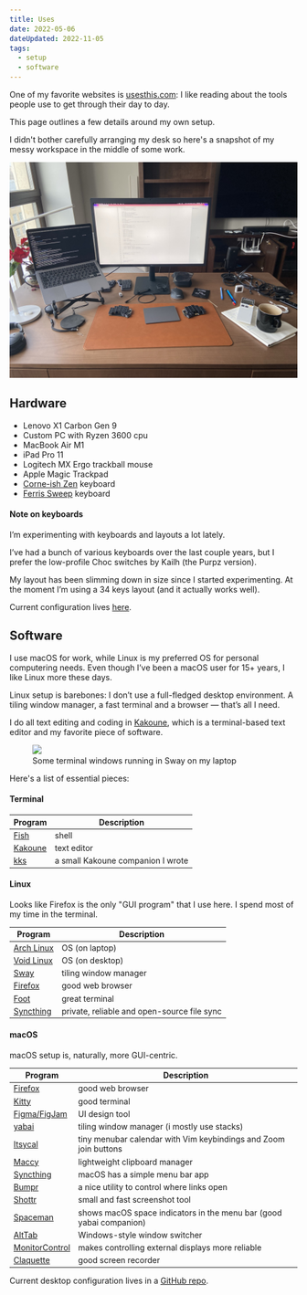 ```yaml
---
title: Uses
date: 2022-05-06
dateUpdated: 2022-11-05
tags:
  - setup
  - software
---
```


One of my favorite websites is [usesthis.com](https://usesthis.com/): I like
reading about the tools people use to get through their day to day.

This page outlines a few details around my own setup.

I didn't bother carefully arranging my desk so here's a snapshot of my messy
workspace in the middle of some work.

![desk](img/desk.jpg)

## Hardware

- Lenovo X1 Carbon Gen 9
- Custom PC with Ryzen 3600 cpu
- MacBook Air M1
- iPad Pro 11
- Logitech MX Ergo trackball mouse
- Apple Magic Trackpad
- [Corne-ish Zen][corneish] keyboard
- [Ferris Sweep][sweep] keyboard

[corneish]: https://lowprokb.ca/products/corne-ish-zen-2
[sweep]: https://github.com/davidphilipbarr/Sweep

#### Note on keyboards

I’m experimenting with keyboards and layouts a lot lately.

I’ve had a bunch of various keyboards over the last couple years, but I prefer
the low-profile Choc switches by Kailh (the Purpz version).

My layout has been slimming down in size since I started experimenting. At the
moment I’m using a 34 keys layout (and it actually works well).

Current configuration lives [here](https://github.com/kkga/zmk-config).

## Software

I use macOS for work, while Linux is my preferred OS for personal computering
needs. Even though I’ve been a macOS user for 15+ years, I like Linux more these
days.

Linux setup is barebones: I don’t use a full-fledged desktop environment. A
tiling window manager, a fast terminal and a browser — that’s all I need.

I do all text editing and coding in [Kakoune](https://kakoune.org/), which is a
terminal-based text editor and my favorite piece of software.

<figure class="full-bleed">
  <a href="https://raw.githubusercontent.com/kkga/config/master/.local/share/desktop.png">
    <img src="https://raw.githubusercontent.com/kkga/config/master/.local/share/desktop.png" />
  </a>
  <figcaption>Some terminal windows running in Sway on my laptop</figcaption>
</figure>

Here's a list of essential pieces:

#### Terminal

| Program                         | Description                       |
| ------------------------------- | --------------------------------- |
| [Fish](https://fishshell.com/)  | shell                             |
| [Kakoune](https://kakoune.org/) | text editor                       |
| [kks](projects/kks.md)          | a small Kakoune companion I wrote |

#### Linux

Looks like Firefox is the only "GUI program" that I use here. I spend most of my
time in the terminal.

| Program                                | Description                                 |
| -------------------------------------- | ------------------------------------------- |
| [Arch Linux](https://archlinux.org/)   | OS (on laptop)                              |
| [Void Linux](https://voidlinux.org/)   | OS (on desktop)                             |
| [Sway](https://swaywm.org/)            | tiling window manager                       |
| [Firefox](https://firefox.com/)        | good web browser                            |
| [Foot](https://codeberg.org/dnkl/foot) | great terminal                              |
| [Syncthing](https://syncthing.net/)    | private, reliable and open-source file sync |

#### macOS

macOS setup is, naturally, more GUI-centric.

| Program                                                            | Description                                                         |
| ------------------------------------------------------------------ | ------------------------------------------------------------------- |
| [Firefox](https://www.mozilla.org/en-US/firefox/new/)              | good web browser                                                    |
| [Kitty](https://sw.kovidgoyal.net/kitty/)                          | good terminal                                                       |
| [Figma/FigJam](https://figma.com/)                                 | UI design tool                                                      |
| [yabai](https://github.com/koekeishiya/yabai)                      | tiling window manager (i mostly use stacks)                         |
| [Itsycal](https://www.mowglii.com/itsycal/)                        | tiny menubar calendar with Vim keybindings and Zoom join buttons    |
| [Maccy](https://maccy.app/)                                        | lightweight clipboard manager                                       |
| [Syncthing](https://syncthing.net/)                                | macOS has a simple menu bar app                                     |
| [Bumpr](https://www.getbumpr.com)                                  | a nice utility to control where links open                          |
| [Shottr](https://shottr.cc/)                                       | small and fast screenshot tool                                      |
| [Spaceman](https://github.com/Jaysce/Spaceman)                     | shows macOS space indicators in the menu bar (good yabai companion) |
| [AltTab](https://github.com/lwouis/alt-tab-macos)                  | Windows-style window switcher                                       |
| [MonitorControl](https://github.com/MonitorControl/MonitorControl) | makes controlling external displays more reliable                   |
| [Claquette](https://www.peakstep.com/claquette/)                   | good screen recorder                                                |

Current desktop configuration lives in a
[GitHub repo](https://github.com/kkga/config).
